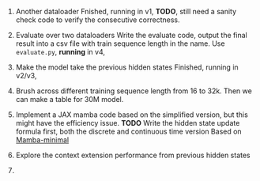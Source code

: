 1. Another dataloader
    Fnished, running in v1, **TODO**, still need a sanity check code to verify the consecutive correctness. 

2. Evaluate over two dataloaders
    Write the evaluate code, output the final result into a csv file with train sequence length in the name. 
    Use `evaluate.py`, **running** in v4, 

3. Make the model take the previous hidden states
    Finished, running in v2/v3, 

4. Brush across different training sequence length from 16 to 32k. 
    Then we can make a table for 30M model. 

5. Implement a JAX mamba code based on the simplified version, but this might have the efficiency issue. 
    **TODO** Write the hidden state update formula first, both the discrete and continuous time version
    Based on [Mamba-minimal](https://github.com/johnma2006/mamba-minimal)

6. Explore the context extension performance from previous hidden states

7. 
